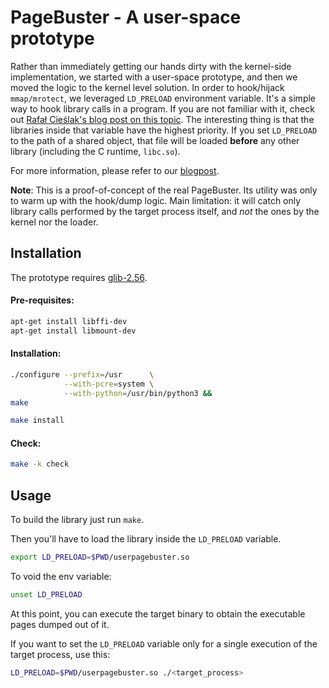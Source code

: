# PageBuster - A user-space prototype

Rather than immediately getting our hands dirty with the kernel-side implementation, we started with a user-space prototype, and then we moved the logic to the kernel level solution.
In order to hook/hijack `mmap/mrotect`, we leveraged `LD_PRELOAD` environment variable. It's a simple way to hook library calls in a program. If you are not familiar with it, check out [
Rafał Cieślak's blog post on this topic](https://rafalcieslak.wordpress.com/2013/04/02/dynamic-linker-tricks-using-ld_preload-to-cheat-inject-features-and-investigate-programs/).
The interesting thing is that the libraries inside that variable have the highest priority. If you set `LD_PRELOAD` to the path of a shared object, that file will be loaded **before** any other library (including the C runtime, `libc.so`).

For more information, please refer to our [blogpost](https://rev.ng/blog/dump/post.html).

**Note**: This is a proof-of-concept of the real PageBuster. Its utility was only to warm up with the hook/dump logic. Main limitation: it will catch only library calls performed by the target process itself, and _not_ the ones by the kernel nor the loader.

Installation
------------

The prototype requires [glib-2.56](http://ftp.gnome.org/pub/gnome/sources/glib/2.56/glib-2.56.4.tar.xz).

#### Pre-requisites:
```sh
apt-get install libffi-dev
apt-get install libmount-dev
```
#### Installation:
```sh
./configure --prefix=/usr      \
            --with-pcre=system \
            --with-python=/usr/bin/python3 &&
make

make install
```
#### Check: 
```bash
make -k check
```

Usage
-----

To build the library just run `make`.

Then you'll have to load the library inside the `LD_PRELOAD` variable.
```sh
export LD_PRELOAD=$PWD/userpagebuster.so
```
To void the env variable:
```sh
unset LD_PRELOAD
```

At this point, you can execute the target binary to obtain the executable pages dumped out of it.

If you want to set the `LD_PRELOAD` variable only for a single execution of the target process, use this:
```sh
LD_PRELOAD=$PWD/userpagebuster.so ./<target_process>
```

